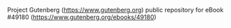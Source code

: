 Project Gutenberg (https://www.gutenberg.org) public repository for
eBook #49180 (https://www.gutenberg.org/ebooks/49180)
